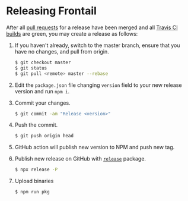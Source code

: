 # Releasing Frontail

After all [pull requests](https://github.com/mthenw/frontail/pulls) for a release have been merged and all [Travis CI builds](https://travis-ci.org/mthenw/frontail) are green, you may create a release as follows:

1. If you haven't already, switch to the master branch, ensure that you have no changes, and pull from origin.

    ```sh
    $ git checkout master
    $ git status
    $ git pull <remote> master --rebase
    ```

1. Edit the `package.json` file changing `version` field to your new release version and run `npm i`.

1. Commit your changes.

    ```sh
    $ git commit -am "Release <version>"
    ```

1. Push the commit.

    ```sh
    $ git push origin head
    ```

1. GitHub action will publish new version to NPM and push new tag.

1. Publish new release on GitHub with [`release`](https://github.com/zeit/release) package.

    ```sh
    $ npx release -P
    ```

1. Upload binaries

    ```sh
    $ npm run pkg
    ```